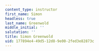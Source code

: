```yaml
---
content_type: instructor
first_name: Simon
headless: true
last_name: Greenwold
middle_initial: ''
salutation: ''
title: Simon Greenwold
uid: 177894e4-49d5-12d8-9e00-2fed3e82873c
---
```

